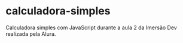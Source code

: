 # calculadora-simples
Calculadora simples com JavaScript durante a aula 2 da Imersão Dev realizada pela Alura.
